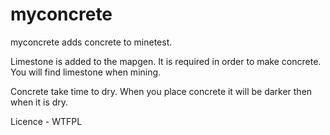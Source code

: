 # myconcrete

myconcrete adds concrete to minetest. 

Limestone is added to the mapgen. It is required in order to make  concrete. 
You will find limestone when mining. 

Concrete take time to dry. When you place concrete it will be darker then when it is dry.


Licence - WTFPL
